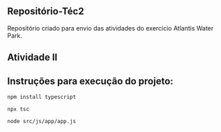 ## Repositório-Téc2

Repositório criado para envio das atividades do exercício Atlantis Water Park.

## Atividade II

## Instruções para execução do projeto:

```
npm install typescript
```

```
npx tsc
```

```
node src/js/app/app.js
```

